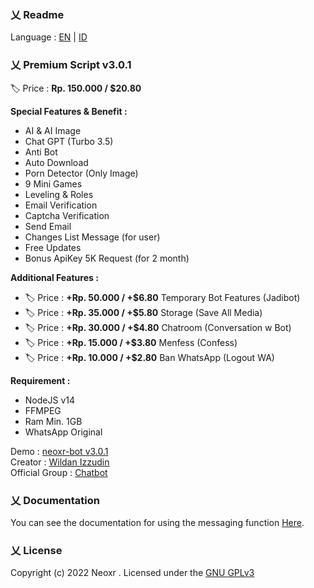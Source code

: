 ### 乂  Readme

Language :  [EN](https://github.com/neoxr/neoxr-bot/blob/master/EN.md) | [ID](https://github.com/neoxr/neoxr-bot/blob/master/ID.md)

### 乂  Premium Script v3.0.1

🏷️ Price : **Rp. 150.000 / $20.80**

**Special Features & Benefit :**
- AI & AI Image
- Chat GPT (Turbo 3.5)
- Anti Bot
- Auto Download
- Porn Detector (Only Image)
- 9 Mini Games
- Leveling & Roles
- Email Verification
- Captcha Verification
- Send Email
- Changes List Message (for user)
- Free Updates
- Bonus ApiKey 5K Request (for 2 month)

**Additional Features :**
- 🏷️ Price : **+Rp. 50.000 / +$6.80**
Temporary Bot Features (Jadibot)
- 🏷️ Price : **+Rp. 35.000 / +$5.80**
Storage (Save All Media)
- 🏷️ Price : **+Rp. 30.000 / +$4.80**
Chatroom (Conversation w Bot)
- 🏷️ Price : **+Rp. 15.000 / +$3.80**
Menfess (Confess)
- 🏷️ Price : **+Rp. 10.000 / +$2.80**
Ban WhatsApp (Logout WA)

**Requirement :**
- NodeJS v14
- FFMPEG
- Ram Min. 1GB
- WhatsApp Original

Demo : [neoxr-bot v3.0.1](https://wa.me/6285723215364?text=menu)
<br>
Creator : [Wildan Izzudin](https://wa.me/6285887776722)
<br>
Official Group : [Chatbot](https://chat.whatsapp.com/Dqb7Z2G5mqnIPSc6xbVWuH)

### 乂  Documentation

You can see the documentation for using the messaging function [Here](https://github.com/neoxr/neoxr-bot/blob/master/DOCS.md).

### 乂  License
Copyright (c) 2022 Neoxr . Licensed under the [GNU GPLv3](https://github.com/neoxr/neoxr-bot/blob/master/LICENSE)